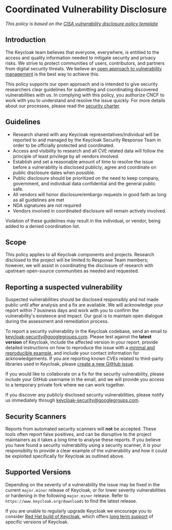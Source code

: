 # Coordinated Vulnerability Disclosure

*This policy is based on the [CISA vulnerability disclosure policy template](https://www.cisa.gov/vulnerability-disclosure-policy-template)*

## Introduction

The Keycloak team believes that everyone, everywhere, is entitled to the access and quality information needed to mitigate security and privacy risks. We strive to protect communities of users, contributors, and partners from digital security threats. We believe an [open approach to vulnerability management](https://www.redhat.com/en/blog/red-hats-open-approach-vulnerability-management) is the best way to achieve this.

This policy supports our open approach and is intended to give security researchers clear guidelines for submitting and coordinating discovered vulnerabilities with us. In complying with this policy, you authorize CNCF to work with you to understand and resolve the issue quickly. For more details about our processes, please read the [security charter](SECURITY_CHARTER.md).

## Guidelines

* Research shared with any Keycloak representatives/individual will be reported to and managed by the Keycloak Security Response Team in order to be officially protected and coordinated.  
* Access and visibility to research and all CVE related data will follow the principle of least privilege by all vendors involved.  
* Establish and set a reasonable amount of time to resolve the issue before a vulnerability is disclosed publicly; agree and coordinate on public disclosure dates when possible.   
* Public disclosure should be prioritized on the need to keep company, government, and individual data confidential and the general public safe.  
* All vendors will honor disclosure/embargo requests in good faith as long as all guidelines are met  
* NDA signatures are not required  
* Vendors involved in coordinated disclosure will remain actively involved.

Violation of these guidelines may result in the individual, or vendor, being added to a denied coordination list.

## Scope

This policy applies to all Keycloak components and projects.  Research disclosed to the project will be limited to Response Team members; however, we will assist in coordinating the disclosure of research with upstream open-source communities as needed and requested.

## Reporting a suspected vulnerability

Suspected vulnerabilities should be disclosed responsibly and not made public until after analysis and a fix are available. We will acknowledge your report within 7 business days and work with you to confirm the vulnerability's existence and impact. Our goal is to maintain open dialogue during the assessment and remediation process.

To report a security vulnerability in the Keycloak codebase, send an email to [keycloak-security@googlegroups.com](mailto:keycloak-security@googlegroups.com). Please test against the **latest version** of Keycloak, include the affected version in your report, provide detailed instructions on how to reproduce the issue with a [minimal and reproducible example](https://stackoverflow.com/help/minimal-reproducible-example), and include your contact information for acknowledgements. If you are reporting known CVEs related to third-party libraries used in Keycloak, please [create a new GitHub issue](https://github.com/keycloak/keycloak/issues/new/choose).

If you would like to collaborate on a fix for the security vulnerability, please include your GitHub username in the email, and we will provide you access to a temporary private fork where we can work together.

If you discover any publicly disclosed security vulnerabilities, please notify us immediately through [keycloak-security@googlegroups.com](mailto:keycloak-security@googlegroups.com).

## Security Scanners

Reports from automated security scanners will **not** be accepted. These tools often report false positives, and can be disruptive to the project maintainers as it takes a long time to analyse these reports. If you believe you have found a security vulnerability using a security scanner, it is your responsiblity to provide a clear example of the vulnerability and how it could be exploited specifically for Keycloak as outlined above.

## Supported Versions

Depending on the severity of a vulnerability the issue may be fixed in the current `major.minor` release of Keycloak, or
for lower severity vulnerabilities or hardening in the following `major.minor` release. Refer to 
`https://www.keycloak.org/downloads` to find the latest release.

If you are unable to regularly upgrade Keycloak we encourage you to consider 
[Red Hat build of Keycloak](https://access.redhat.com/products/red-hat-build-of-keycloak/), which offers 
[long term support](https://access.redhat.com/support/policy/updates/jboss_notes#p_rhbk) of specific versions of Keycloak.
